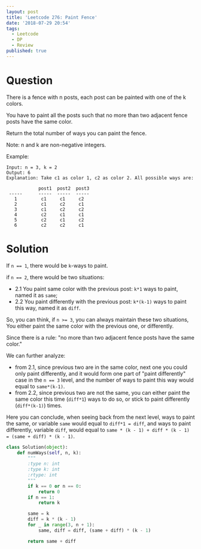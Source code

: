 ```yaml
---
layout: post
title: 'Leetcode 276: Paint Fence'
date: '2018-07-29 20:54'
tags:
  - Leetcode
  - DP
  - Review
published: true
---
```


# Question
There is a fence with n posts, each post can be painted with one of the k colors.

You have to paint all the posts such that no more than two adjacent fence posts have the same color.

Return the total number of ways you can paint the fence.

Note:
n and k are non-negative integers.

Example:

```
Input: n = 3, k = 2
Output: 6
Explanation: Take c1 as color 1, c2 as color 2. All possible ways are:

            post1  post2  post3      
 -----      -----  -----  -----       
   1         c1     c1     c2
   2         c1     c2     c1
   3         c1     c2     c2
   4         c2     c1     c1  
   5         c2     c1     c2
   6         c2     c2     c1
```

# Solution
If `n == 1`, there would be `k`-ways to paint.

if `n == 2`, there would be two situations:

* 2.1 You paint same color with the previous post: `k*1` ways to paint, named it as `same`;
* 2.2 You paint differently with the previous post: `k*(k-1)` ways to paint this way, named it as `diff`.

So, you can think, if `n >= 3`, you can always maintain these two situations, You either paint the same color with the previous one, or differently.

Since there is a rule: "no more than two adjacent fence posts have the same color."

We can further analyze:

* from 2.1, since previous two are in the same color, next one you could only paint differently, and it would form one part of "paint differently" case in the `n == 3` level, and the number of ways to paint this way would equal to `same*(k-1)`.
* from 2.2, since previous two are not the same, you can either paint the same color this time (`diff*1`) ways to do so, or stick to paint differently (`diff*(k-1)`) times.

Here you can conclude, when seeing back from the next level, ways to paint the same, or variable `same` would equal to `diff*1 = diff`, and ways to paint differently, variable `diff`, would equal to `same * (k - 1) + diff * (k - 1) = (same + diff) * (k - 1)`.

```python
class Solution(object):
    def numWays(self, n, k):
        """
        :type n: int
        :type k: int
        :rtype: int
        """
        if k == 0 or n == 0:
            return 0
        if n == 1:
            return k

        same = k
        diff = k * (k - 1)
        for _ in range(3, n + 1):
            same, diff = diff, (same + diff) * (k - 1)

        return same + diff

```
